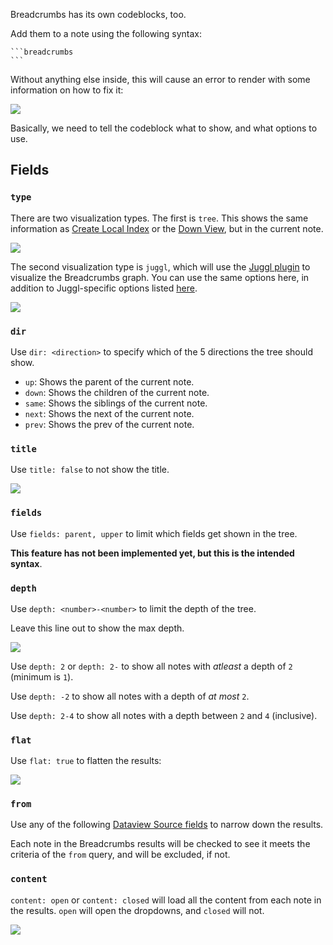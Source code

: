 Breadcrumbs has its own codeblocks, too.

Add them to a note using the following syntax:

````
```breadcrumbs
```
````

Without anything else inside, this will cause an error to render with some information on how to fix it:

![](https://imgur.com/bCUIrHo.png)

Basically, we need to tell the codeblock what to show, and what options to use.

## Fields

### `type`

There are two visualization types. The first is `tree`. This shows the same information as [Create Local Index](/docs/Commands/Create%20Index.md) or the [Down View](/docs/Getting%20Started/Views), but in the current note.

![](https://imgur.com/9NLedZ1.png)

The second visualization type is `juggl`, which will use the [Juggl plugin](https://github.com/HEmile/juggl) to visualize the Breadcrumbs graph. You can use the same options here, in addition to Juggl-specific options listed [here](https://juggl.io/Features/Breadcrumbs+code+blocks).

![](https://i.imgur.com/YwlXp4n.png)

### `dir`

Use `dir: <direction>` to specify which of the 5 directions the tree should show.

- `up`: Shows the parent of the current note.
- `down`: Shows the children of the current note.
- `same`: Shows the siblings of the current note.
- `next`: Shows the next of the current note.
- `prev`: Shows the prev of the current note.

### `title`

Use `title: false` to not show the title.

![](https://imgur.com/6597yiR.png)

### `fields`

Use `fields: parent, upper` to limit which fields get shown in the tree.

**This feature has not been implemented yet, but this is the intended syntax**.

### `depth`

Use `depth: <number>-<number>` to limit the depth of the tree.

Leave this line out to show the max depth.

![](https://imgur.com/gZgATS2.png)

Use `depth: 2` or `depth: 2-` to show all notes with _atleast_ a depth of `2` (minimum is `1`).

Use `depth: -2` to show all notes with a depth of _at most_ `2`.

Use `depth: 2-4` to show all notes with a depth between `2` and `4` (inclusive).

### `flat`

Use `flat: true` to flatten the results:

![](https://imgur.com/wFJ67VX.png)

### `from`

Use any of the following [Dataview Source fields](https://blacksmithgu.github.io/obsidian-dataview/query/sources/) to narrow down the results.

Each note in the Breadcrumbs results will be checked to see it meets the criteria of the `from` query, and will be excluded, if not.

### `content`

`content: open` or `content: closed` will load all the content from each note in the results. `open` will open the dropdowns, and `closed` will not.

![](https://imgur.com/TttTpXl.png)
